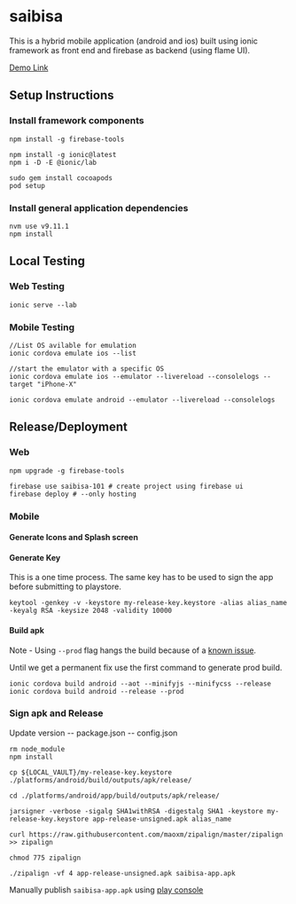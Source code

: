 # saibisa

This is a hybrid mobile application (android and ios) built using ionic framework as front end and firebase as backend (using flame UI).

[Demo Link](https://saibisa-101.firebaseapp.com)

## Setup Instructions

### Install framework components
```
npm install -g firebase-tools

npm install -g ionic@latest
npm i -D -E @ionic/lab

sudo gem install cocoapods
pod setup
```

### Install general application dependencies
```
nvm use v9.11.1
npm install
```

## Local Testing

### Web Testing
```
ionic serve --lab
```

### Mobile Testing
```
//List OS avilable for emulation
ionic cordova emulate ios --list

//start the emulator with a specific OS
ionic cordova emulate ios --emulator --livereload --consolelogs --target "iPhone-X"

ionic cordova emulate android --emulator --livereload --consolelogs
```


## Release/Deployment

### Web
```
npm upgrade -g firebase-tools

firebase use saibisa-101 # create project using firebase ui
firebase deploy # --only hosting
```

### Mobile

#### Generate Icons and Splash screen

#### Generate Key
This is a one time process. The same key has to be used to sign the app before submitting to playstore.
```
keytool -genkey -v -keystore my-release-key.keystore -alias alias_name -keyalg RSA -keysize 2048 -validity 10000
```

#### Build apk
Note - Using `--prod` flag hangs the build because of a [known issue](https://github.com/ionic-team/ionic-app-scripts/issues/1426).

Until we get a permanent fix use the first command to generate prod build.
```
ionic cordova build android --aot --minifyjs --minifycss --release
ionic cordova build android --release --prod
```


### Sign apk and Release

Update version
-- package.json
-- config.json


```
rm node_module
npm install
```

```
cp ${LOCAL_VAULT}/my-release-key.keystore ./platforms/android/build/outputs/apk/release/

cd ./platforms/android/app/build/outputs/apk/release/

jarsigner -verbose -sigalg SHA1withRSA -digestalg SHA1 -keystore my-release-key.keystore app-release-unsigned.apk alias_name

curl https://raw.githubusercontent.com/maoxm/zipalign/master/zipalign >> zipalign

chmod 775 zipalign

./zipalign -vf 4 app-release-unsigned.apk saibisa-app.apk
```

Manually publish `saibisa-app.apk` using [play console](https://play.google.com/apps/publish)